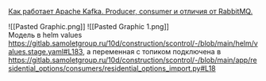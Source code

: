 [Как работает Apache Kafka. Producer, consumer и отличия от RabbitMQ.](https://slurm.io/tpost/pnyjznpvr1-apache-kafka-osnovi-tehnologii)

![[Pasted Graphic.png]]
![[Pasted Graphic 1.png]]  
Модель в helm values https://gitlab.samoletgroup.ru/10d/construction/scontrol/-/blob/main/helm/values.stage.yaml#L183, 
а переменная с топиком подключена в https://gitlab.samoletgroup.ru/10d/construction/scontrol/-/blob/main/app/residential_options/consumers/residential_options_import.py#L18